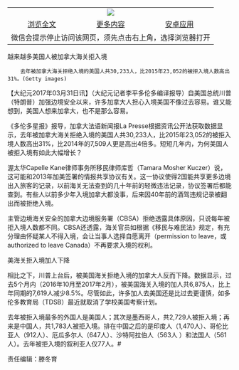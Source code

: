 

<table>
  <tr>
    <td align="center" colspan="3">
      <a href="https://github.com/ogate/ogate/blob/master/README.md"><img src="https://cloud.githubusercontent.com/assets/11880933/13434984/f430fae2-e012-11e5-814f-c2df1e82b247.jpg"/></a>
    </td>
  </tr>
  <tr>
    <td align="center">
      <a href="https://s3.ap-south-1.amazonaws.com/ogatem/oGate.htm?c815554&from=oNote">浏览全文</a>
    </td>
    <td align="center">
      <a href="https://s3.ap-south-1.amazonaws.com/ogatem/oGate.htm?from=oNote">更多内容</a>
    </td>
    <td align="center">
      <a href="https://raw.githubusercontent.com/ogate/up/master/ogate.apk">安卓应用</a>
    </td>
  </tr>
  <tr>
    <td align="center" colspan="3">
      微信会提示停止访问该网页，须先点击右上角，选择浏览器打开
    </td>
  </tr>
</table>    



越来越多美国人被加拿大海关拒入境






        去年被加拿大海关拒绝入境的美国人共30,233人，比2015年23,052的被拒入境人数高出31%。(Getty images)

【大纪元2017年03月31日讯】（大纪元记者李平多伦多编译报导）自美国总统川普（特朗普）加强边境安全以来，许多加拿大人担心入境美国不像过去容易。谁又能想到，美国人想来加拿大，也不是那么容易。


《多伦多星报》报导，加拿大法语新闻报La Presse根据资讯公开法获取数据显示，去年被加拿大海关拒绝入境的美国人共30,233人，比2015年23,052的被拒入境人数高出31%，比2014年的7,509人更是高出4倍多。短短几年内，为何美国人被拒入境有如此大幅增长？


渥太华Capelle Kane律师事务所移民律师库哲（Tamara Mosher Kuczer）说，这可能和2013年加美签署的情报共享协议有关。这一协议使得2国能共享更多边境出入旅客的记录，以前海关无法查到的几十年前的轻微违法记录，协议签署后都能查到。有些人以前多少年入境加拿大都没事，后来因40年前的酒驾违规记录被翻出而被拒绝入境。


主管边境海关安全的加拿大边境服务署（CBSA）拒绝透露具体原因，只说每年被拒入境人数都不同。CBSA还透露，海关官员如根据《移民与难民法》规定，有充分理由怀疑某人不得入境，会让当事人选择自愿离开（permission to leave，或authorized to leave Canada）不再要求入境的权利。


美海关拒入境加人下降


相比之下，川普上台后，被美国海关拒绝入境的加拿大人反而下降。数据显示，过去5个月内（2016年10月至2017年2月），被美国海关入境的加人共6,875人，比上年同期的7,619人减少8.5%。尽管如此，许多加人去美国还是比过去更谨慎，如多伦多教育局（TDSB）最近就取消了学校美国考察计划。


去年被拒入境最多的外国人是美国人；其次是墨西哥人，共2,729人被拒入境；再来是中国人，共1,783人被拒入境。排在中国之后的是印度人（1,470人）、哥伦比亚人（912人）、厄瓜多尔人（647人）、沙特阿拉伯人（563人 ）和法国人（561人）。去年被拒入境的叙利亚人仅77人。#


责任编辑：滕冬育


&nbsp;



